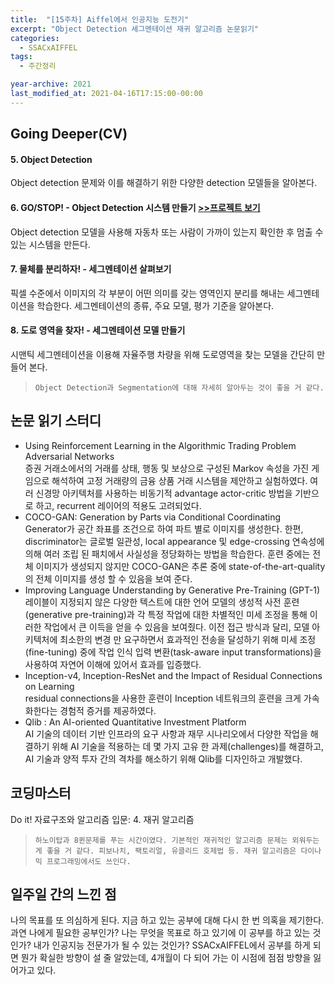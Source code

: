 ```yaml
---
title:  "[15주차] Aiffel에서 인공지능 도전기"
excerpt: "Object Detection 세그멘테이션 재귀 알고리즘 논문읽기"
categories:
  - SSACxAIFFEL
tags:
  - 주간정리

year-archive: 2021
last_modified_at: 2021-04-16T17:15:00-00:00
---
```

## Going Deeper(CV)
#### 5. Object Detection
Object detection 문제와 이를 해결하기 위한 다양한 detection 모델들을 알아본다.

#### 6. GO/STOP! - Object Detection 시스템 만들기 [>>프로젝트 보기](https://github.com/adele2020/ssacxaiffel/blob/main/GoingDeeper/%5BG6_PJ%5D_object_detection_system.ipynb)   
Object detection 모델을 사용해 자동차 또는 사람이 가까이 있는지 확인한 후 멈출 수 있는 시스템을 만든다.

#### 7. 물체를 분리하자! - 세그멘테이션 살펴보기
픽셀 수준에서 이미지의 각 부분이 어떤 의미를 갖는 영역인지 분리를 해내는 세그멘테이션을 학습한다. 세그멘테이션의 종류, 주요 모델, 평가 기준을 알아본다.

#### 8. 도로 영역을 찾자! - 세그멘테이션 모델 만들기
시맨틱 세그멘테이션을 이용해 자율주행 차량을 위해 도로영역을 찾는 모델을 간단히 만들어 본다.
>`Object Detection과 Segmentation에 대해 자세히 알아두는 것이 좋을 거 같다.`  

## 논문 읽기 스터디    
- Using Reinforcement Learning in the Algorithmic Trading Problem Adversarial Networks    
증권 거래소에서의 거래를 상태, 행동 및 보상으로 구성된 Markov 속성을 가진 게임으로 해석하여 고정 거래량의 금융 상품 거래 시스템을 제안하고 실험하였다. 여러 신경망 아키텍처를 사용하는 비동기적 advantage actor-critic 방법을 기반으로 하고, recurrent 레이어의 적용도 고려되었다.
- COCO-GAN: Generation by Parts via Conditional Coordinating    
Generator가 공간 좌표를 조건으로 하여 파트 별로 이미지를 생성한다. 한편, discriminator는 글로벌 일관성, local appearance 및 edge-crossing 연속성에 의해 여러 조립 된 패치에서 사실성을 정당화하는 방법을 학습한다. 훈련 중에는 전체 이미지가 생성되지 않지만 COCO-GAN은 추론 중에 state-of-the-art-quality의 전체 이미지를 생성 할 수 있음을 보여 준다.
- Improving Language Understanding by Generative Pre-Training (GPT-1)    
레이블이 지정되지 않은 다양한 텍스트에 대한 언어 모델의 생성적 사전 훈련(generative pre-training)과 각 특정 작업에 대한 차별적인 미세 조정을 통해 이러한 작업에서 큰 이득을 얻을 수 있음을 보여줬다. 이전 접근 방식과 달리, 모델 아키텍처에 최소한의 변경 만 요구하면서 효과적인 전송을 달성하기 위해 미세 조정(fine-tuning) 중에 작업 인식 입력 변환(task-aware input transformations)을 사용하여 자연어 이해에 있어서 효과를 입증했다.   
- Inception-v4, Inception-ResNet and the Impact of Residual Connections on Learning    
residual connections을 사용한 훈련이 Inception 네트워크의 훈련을 크게 가속화한다는 경험적 증거를 제공하였다.
- Qlib : An AI-oriented Quantitative Investment Platform    
AI 기술의 데이터 기반 인프라의 요구 사항과 재무 시나리오에서 다양한 작업을 해결하기 위해 AI 기술을 적용하는 데 몇 가지 고유 한 과제(challenges)를 해결하고, AI 기술과 양적 투자 간의 격차를 해소하기 위해 Qlib를 디자인하고 개발했다.

## 코딩마스터   
Do it! 자료구조와 알고리즘 입문: 4. 재귀 알고리즘
>`하노이탑과 8퀸문제를 푸는 시간이였다. 기본적인 재귀적인 알고리즘 문제는 외워두는게 좋을 거 같다. 피보나치, 팩토리얼, 유클리드 호제법 등. 재귀 알고리즘은 다이나믹 프로그래밍에서도 쓰인다.`  

## 일주일 간의 느낀 점
나의 목표를 또 의심하게 된다. 지금 하고 있는 공부에 대해 다시 한 번 의혹을 제기한다. 과연 나에게 필요한 공부인가? 나는 무엇을 목표로 하고 있기에 이 공부를 하고 있는 것인가? 내가 인공지능 전문가가 될 수 있는 것인가? SSACxAIFFEL에서 공부를 하게 되면 뭔가 확실한 방향이 설 줄 알았는데, 4개월이 다 되어 가는 이 시점에 점점 방향을 잃어가고 있다.
